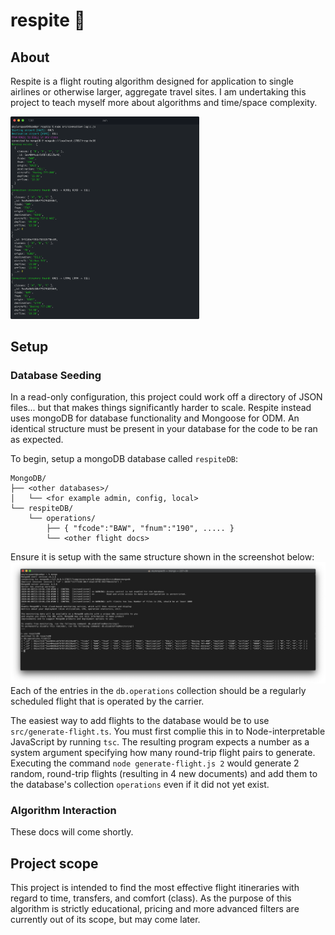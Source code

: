 # respite 🛫
## About
Respite is a flight routing algorithm designed for application to single airlines or otherwise larger, aggregate travel sites. I am undertaking this project to teach myself more about algorithms and time/space complexity.

<img src="https://github.com/skylerspaeth/respite/blob/master/docs/sample.png" width="60%">

## Setup
### Database Seeding
In a read-only configuration, this project could work off a directory of JSON files... but that makes things significantly harder to scale. Respite instead uses mongoDB for database functionality and Mongoose for ODM. An identical structure must be present in your database for the code to be ran as expected.

To begin, setup a mongoDB database called `respiteDB`:
```
MongoDB/
├── <other databases>/
│   └── <for example admin, config, local>
└── respiteDB/
    └── operations/
        ├── { "fcode":"BAW", "fnum":"190", ..... }
        └── <other flight docs>
```
Ensure it is setup with the same structure shown in the screenshot below:
![Screenshot](docs/mongoShell.png)
Each of the entries in the `db.operations` collection should be a regularly scheduled flight that is operated by the carrier.

The easiest way to add flights to the database would be to use `src/generate-flight.ts`. You must first complie this in to Node-interpretable JavaScript by running `tsc`. The resulting program expects a number as a system argument specifying how many round-trip flight pairs to generate. Executing the command `node generate-flight.js 2` would generate 2 random, round-trip flights (resulting in 4 new documents) and add them to the database's collection `operations` even if it did not yet exist.
### Algorithm Interaction
These docs will come shortly.

## Project scope
This project is intended to find the most effective flight itineraries with regard to time, transfers, and comfort (class). As the purpose of this algorithm is strictly educational, pricing and more advanced filters are currently out of its scope, but may come later.
